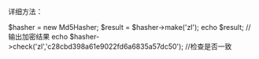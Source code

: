 详细方法：

$hasher = new Md5Hasher;
$result = $hasher->make('zl');
echo $result; //输出加密结果
echo $hasher->check('zl','c28cbd398a61e9022fd6a6835a57dc50'); //检查是否一致
